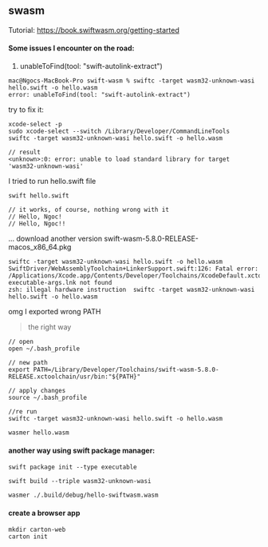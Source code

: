 ## swasm
Tutorial: 
https://book.swiftwasm.org/getting-started

#### Some issues I encounter on the road:
1. unableToFind(tool: "swift-autolink-extract")

```console
mac@Ngocs-MacBook-Pro swift-wasm % swiftc -target wasm32-unknown-wasi hello.swift -o hello.wasm
error: unableToFind(tool: "swift-autolink-extract")
```

try to fix it:
```console
xcode-select -p
sudo xcode-select --switch /Library/Developer/CommandLineTools
swiftc -target wasm32-unknown-wasi hello.swift -o hello.wasm

// result
<unknown>:0: error: unable to load standard library for target 'wasm32-unknown-wasi'
```

I tried to run hello.swift file
```console
swift hello.swift

// it works, of course, nothing wrong with it
// Hello, Ngoc!
// Hello, Ngoc!!
```


... download another version
swift-wasm-5.8.0-RELEASE-macos_x86_64.pkg

```console
swiftc -target wasm32-unknown-wasi hello.swift -o hello.wasm
SwiftDriver/WebAssemblyToolchain+LinkerSupport.swift:126: Fatal error: /Applications/Xcode.app/Contents/Developer/Toolchains/XcodeDefault.xctoolchain/usr/lib/swift/wasi/static-executable-args.lnk not found
zsh: illegal hardware instruction  swiftc -target wasm32-unknown-wasi hello.swift -o hello.wasm
```

omg I exported wrong PATH
> the right way
```console
// open
open ~/.bash_profile

// new path
export PATH=/Library/Developer/Toolchains/swift-wasm-5.8.0-RELEASE.xctoolchain/usr/bin:"${PATH}"

// apply changes
source ~/.bash_profile

//re run
swiftc -target wasm32-unknown-wasi hello.swift -o hello.wasm
```

```console
wasmer hello.wasm
```

#### another way using swift package manager:

```console
swift package init --type executable

swift build --triple wasm32-unknown-wasi

wasmer ./.build/debug/hello-swiftwasm.wasm
```

#### create a browser app
```console
mkdir carton-web
carton init
```